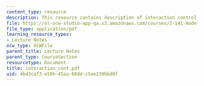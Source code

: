 ```yaml
---
content_type: resource
description: This resource contains description of interaction control.
file: https://ol-ocw-studio-app-qa.s3.amazonaws.com/courses/2-141-modeling-and-simulation-of-dynamic-systems-fall-2006/4bd3caf3e58b45aa68ddc5ae239bbd8f_interaction_cont.pdf
file_type: application/pdf
learning_resource_types:
- Lecture Notes
ocw_type: OCWFile
parent_title: Lecture Notes
parent_type: CourseSection
resourcetype: Document
title: interaction_cont.pdf
uid: 4bd3caf3-e58b-45aa-68dd-c5ae239bbd8f
---
```

